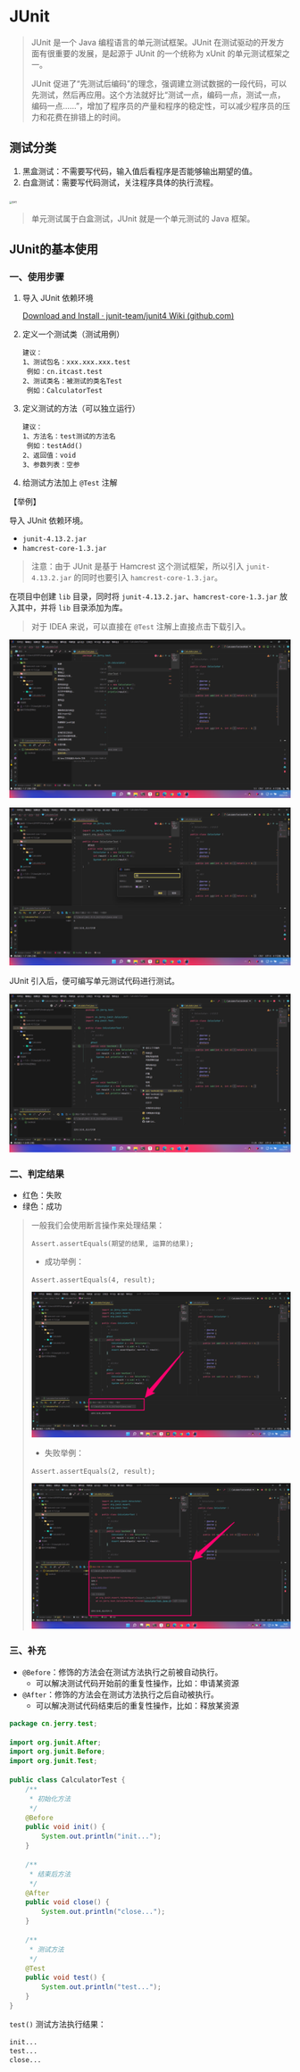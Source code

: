 # JUnit

> JUnit 是一个 Java 编程语言的单元测试框架。JUnit 在测试驱动的开发方面有很重要的发展，是起源于 JUnit 的一个统称为 xUnit 的单元测试框架之一。 
>
> JUnit 促进了“先测试后编码”的理念，强调建立测试数据的一段代码，可以先测试，然后再应用。这个方法就好比“测试一点，编码一点，测试一点，编码一点……”，增加了程序员的产量和程序的稳定性，可以减少程序员的压力和花费在排错上的时间。

## 测试分类

1. 黑盒测试：不需要写代码，输入值后看程序是否能够输出期望的值。
2. 白盒测试：需要写代码测试，关注程序具体的执行流程。

<img src="C:/Users/JERRY/Downloads/641.jpg" alt="641" style="zoom: 33%;" />

> 单元测试属于白盒测试，JUnit 就是一个单元测试的 Java 框架。

## JUnit的基本使用

### 一、使用步骤

1. 导入 JUnit 依赖环境

   [Download and Install · junit-team/junit4 Wiki (github.com)](https://github.com/junit-team/junit4/wiki/Download-and-Install)

2. 定义一个测试类（测试用例）

   ```
   建议：
   1、测试包名：xxx.xxx.xxx.test
   	例如：cn.itcast.test
   2、测试类名：被测试的类名Test
   	例如：CalculatorTest
   ```

3. 定义测试的方法（可以独立运行）

   ```
   建议：
   1、方法名：test测试的方法名
   	例如：testAdd()
   2、返回值：void
   3、参数列表：空参
   ```

4. 给测试方法加上 `@Test` 注解

【举例】

导入 JUnit 依赖环境。

- `junit-4.13.2.jar`
- `hamcrest-core-1.3.jar`

> 注意：由于 JUnit 是基于 Hamcrest 这个测试框架，所以引入 `junit-4.13.2.jar` 的同时也要引入 `hamcrest-core-1.3.jar`。

在项目中创建 `lib` 目录，同时将 `junit-4.13.2.jar`、`hamcrest-core-1.3.jar` 放入其中，并将 `lib` 目录添加为库。

> 对于 IDEA 来说，可以直接在 `@Test` 注解上直接点击下载引入。

![Snipaste_2022-07-05_15-46-10](mark-img/Snipaste_2022-07-05_15-46-10.png)

![image-20220705154656676](mark-img/image-20220705154656676.png)

JUnit 引入后，便可编写单元测试代码进行测试。

![image-20220705155227113](mark-img/image-20220705155227113.png)

### 二、判定结果

- 红色：失败
- 绿色：成功

> 一般我们会使用断言操作来处理结果：
>
> `Assert.assertEquals(期望的结果, 运算的结果);`
>
> - 成功举例：
>
> `Assert.assertEquals(4, result);`
>
> ![image-20220705160123799](mark-img/image-20220705160123799.png)
>
> - 失败举例：
>
> `Assert.assertEquals(2, result);`
>
> ![image-20220705160310705](mark-img/image-20220705160310705.png)

### 三、补充

- `@Before`：修饰的方法会在测试方法执行之前被自动执行。
  - 可以解决测试代码开始前的重复性操作，比如：申请某资源
- `@After`：修饰的方法会在测试方法执行之后自动被执行。
  - 可以解决测试代码结束后的重复性操作，比如：释放某资源

```java
package cn.jerry.test;

import org.junit.After;
import org.junit.Before;
import org.junit.Test;

public class CalculatorTest {
    /**
     * 初始化方法
     */
    @Before
    public void init() {
        System.out.println("init...");
    }

    /**
     * 结束后方法
     */
    @After
    public void close() {
        System.out.println("close...");
    }

    /**
     * 测试方法
     */
    @Test
    public void test() {
        System.out.println("test...");
    }
}
```

`test()` 测试方法执行结果：

```
init...
test...
close...
```

